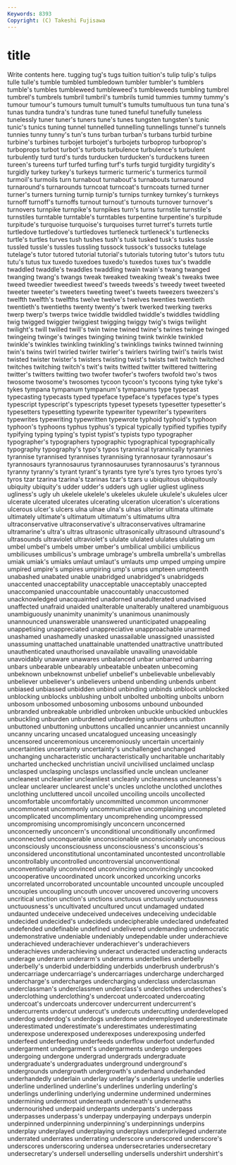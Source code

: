 ```yaml
---
Keywords: 8393 
Copyright: (C) Takeshi Fujisawa
---
```


# title

Write contents here.
 tugging tug's tugs
tuition tuition's tulip tulip's tulips tulle tulle's tumble tumbled tumbledown
tumbler tumbler's tumblers tumble's tumbles tumbleweed tumbleweed's tumbleweeds tumbling tumbrel
tumbrel's tumbrels tumbril tumbril's tumbrils tumid tummies tummy tummy's tumour
tumour's tumours tumult tumult's tumults tumultuous tun tuna tuna's tunas
tundra tundra's tundras tune tuned tuneful tunefully tuneless tunelessly tuner
tuner's tuners tune's tunes tungsten tungsten's tunic tunic's tunics tuning
tunnel tunnelled tunnelling tunnellings tunnel's tunnels tunnies tunny tunny's tun's
tuns turban turban's turbans turbid turbine turbine's turbines turbojet turbojet's
turbojets turboprop turboprop's turboprops turbot turbot's turbots turbulence turbulence's turbulent
turbulently turd turd's turds turducken turducken's turduckens tureen tureen's tureens
turf turfed turfing turf's turfs turgid turgidity turgidity's turgidly turkey
turkey's turkeys turmeric turmeric's turmerics turmoil turmoil's turmoils turn turnabout
turnabout's turnabouts turnaround turnaround's turnarounds turncoat turncoat's turncoats turned turner
turner's turners turning turnip turnip's turnips turnkey turnkey's turnkeys turnoff
turnoff's turnoffs turnout turnout's turnouts turnover turnover's turnovers turnpike turnpike's
turnpikes turn's turns turnstile turnstile's turnstiles turntable turntable's turntables turpentine
turpentine's turpitude turpitude's turquoise turquoise's turquoises turret turret's turrets turtle
turtledove turtledove's turtledoves turtleneck turtleneck's turtlenecks turtle's turtles turves tush
tushes tush's tusk tusked tusk's tusks tussle tussled tussle's tussles
tussling tussock tussock's tussocks tutelage tutelage's tutor tutored tutorial tutorial's
tutorials tutoring tutor's tutors tutu tutu's tutus tux tuxedo tuxedoes
tuxedo's tuxedos tuxes tux's twaddle twaddled twaddle's twaddles twaddling twain
twain's twang twanged twanging twang's twangs tweak tweaked tweaking tweak's
tweaks twee tweed tweedier tweediest tweed's tweeds tweeds's tweedy tweet
tweeted tweeter tweeter's tweeters tweeting tweet's tweets tweezers tweezers's twelfth
twelfth's twelfths twelve twelve's twelves twenties twentieth twentieth's twentieths twenty
twenty's twerk twerked twerking twerks twerp twerp's twerps twice twiddle
twiddled twiddle's twiddles twiddling twig twigged twiggier twiggiest twigging twiggy
twig's twigs twilight twilight's twill twilled twill's twin twine twined
twine's twines twinge twinged twingeing twinge's twinges twinging twining twink
twinkle twinkled twinkle's twinkles twinkling twinkling's twinklings twinks twinned twinning
twin's twins twirl twirled twirler twirler's twirlers twirling twirl's twirls
twist twisted twister twister's twisters twisting twist's twists twit twitch
twitched twitches twitching twitch's twit's twits twitted twitter twittered twittering
twitter's twitters twitting two twofer twofer's twofers twofold two's twos
twosome twosome's twosomes tycoon tycoon's tycoons tying tyke tyke's tykes
tympana tympanum tympanum's tympanums type typecast typecasting typecasts typed typeface
typeface's typefaces type's types typescript typescript's typescripts typeset typesets typesetter
typesetter's typesetters typesetting typewrite typewriter typewriter's typewriters typewrites typewriting typewritten
typewrote typhoid typhoid's typhoon typhoon's typhoons typhus typhus's typical typically
typified typifies typify typifying typing typing's typist typist's typists typo
typographer typographer's typographers typographic typographical typographically typography typography's typo's typos
tyrannical tyrannically tyrannies tyrannise tyrannised tyrannises tyrannising tyrannosaur tyrannosaur's tyrannosaurs
tyrannosaurus tyrannosauruses tyrannosaurus's tyrannous tyranny tyranny's tyrant tyrant's tyrants tyre
tyre's tyres tyro tyroes tyro's tyros tzar tzarina tzarina's tzarinas
tzar's tzars u ubiquitous ubiquitously ubiquity ubiquity's udder udder's udders
ugh uglier ugliest ugliness ugliness's ugly uh ukelele ukelele's ukeleles
ukulele ukulele's ukuleles ulcer ulcerate ulcerated ulcerates ulcerating ulceration ulceration's
ulcerations ulcerous ulcer's ulcers ulna ulnae ulna's ulnas ulterior ultimata
ultimate ultimately ultimate's ultimatum ultimatum's ultimatums ultra ultraconservative ultraconservative's ultraconservatives
ultramarine ultramarine's ultra's ultras ultrasonic ultrasonically ultrasound ultrasound's ultrasounds ultraviolet
ultraviolet's ululate ululated ululates ululating um umbel umbel's umbels umber
umber's umbilical umbilici umbilicus umbilicuses umbilicus's umbrage umbrage's umbrella umbrella's
umbrellas umiak umiak's umiaks umlaut umlaut's umlauts ump umped umping
umpire umpired umpire's umpires umpiring ump's umps umpteen umpteenth unabashed
unabated unable unabridged unabridged's unabridgeds unaccented unacceptability unacceptable unacceptably unaccepted
unaccompanied unaccountable unaccountably unaccustomed unacknowledged unacquainted unadorned unadulterated unadvised unaffected
unafraid unaided unalterable unalterably unaltered unambiguous unambiguously unanimity unanimity's unanimous
unanimously unannounced unanswerable unanswered unanticipated unappealing unappetising unappreciated unappreciative unapproachable
unarmed unashamed unashamedly unasked unassailable unassigned unassisted unassuming unattached unattainable
unattended unattractive unattributed unauthenticated unauthorised unavailable unavailing unavoidable unavoidably unaware
unawares unbalanced unbar unbarred unbarring unbars unbearable unbearably unbeatable unbeaten
unbecoming unbeknown unbeknownst unbelief unbelief's unbelievable unbelievably unbeliever unbeliever's unbelievers
unbend unbending unbends unbent unbiased unbiassed unbidden unbind unbinding unbinds
unblock unblocked unblocking unblocks unblushing unbolt unbolted unbolting unbolts unborn
unbosom unbosomed unbosoming unbosoms unbound unbounded unbranded unbreakable unbridled unbroken
unbuckle unbuckled unbuckles unbuckling unburden unburdened unburdening unburdens unbutton unbuttoned
unbuttoning unbuttons uncalled uncannier uncanniest uncannily uncanny uncaring uncased uncatalogued
unceasing unceasingly uncensored unceremonious unceremoniously uncertain uncertainly uncertainties uncertainty uncertainty's
unchallenged unchanged unchanging uncharacteristic uncharacteristically uncharitable uncharitably uncharted unchecked unchristian
uncivil uncivilised unclaimed unclasp unclasped unclasping unclasps unclassified uncle unclean
uncleaner uncleanest uncleanlier uncleanliest uncleanly uncleanness uncleanness's unclear unclearer unclearest
uncle's uncles unclothe unclothed unclothes unclothing uncluttered uncoil uncoiled uncoiling
uncoils uncollected uncomfortable uncomfortably uncommitted uncommon uncommoner uncommonest uncommonly uncommunicative
uncomplaining uncompleted uncomplicated uncomplimentary uncomprehending uncompressed uncompromising uncompromisingly unconcern unconcerned
unconcernedly unconcern's unconditional unconditionally unconfirmed unconnected unconquerable unconscionable unconscionably unconscious
unconsciously unconsciousness unconsciousness's unconscious's unconsidered unconstitutional uncontaminated uncontested uncontrollable uncontrollably
uncontrolled uncontroversial unconventional unconventionally unconvinced unconvincing unconvincingly uncooked uncooperative uncoordinated
uncork uncorked uncorking uncorks uncorrelated uncorroborated uncountable uncounted uncouple uncoupled
uncouples uncoupling uncouth uncover uncovered uncovering uncovers uncritical unction unction's
unctions unctuous unctuously unctuousness unctuousness's uncultivated uncultured uncut undamaged undated
undaunted undeceive undeceived undeceives undeceiving undecidable undecided undecided's undecideds undecipherable
undeclared undefeated undefended undefinable undefined undelivered undemanding undemocratic undemonstrative undeniable
undeniably undependable under underachieve underachieved underachiever underachiever's underachievers underachieves underachieving
underact underacted underacting underacts underage underarm underarm's underarms underbellies underbelly
underbelly's underbid underbidding underbids underbrush underbrush's undercarriage undercarriage's undercarriages undercharge
undercharged undercharge's undercharges undercharging underclass underclassman underclassman's underclassmen underclass's underclothes
underclothes's underclothing underclothing's undercoat undercoated undercoating undercoat's undercoats undercover undercurrent
undercurrent's undercurrents undercut undercut's undercuts undercutting underdeveloped underdog underdog's underdogs
underdone underemployed underestimate underestimated underestimate's underestimates underestimating underexpose underexposed underexposes
underexposing underfed underfeed underfeeding underfeeds underflow underfoot underfunded undergarment undergarment's
undergarments undergo undergoes undergoing undergone undergrad undergrads undergraduate undergraduate's undergraduates
underground underground's undergrounds undergrowth undergrowth's underhand underhanded underhandedly underlain underlay
underlay's underlays underlie underlies underline underlined underline's underlines underling underling's
underlings underlining underlying undermine undermined undermines undermining undermost underneath underneath's
underneaths undernourished underpaid underpants underpants's underpass underpasses underpass's underpay underpaying
underpays underpin underpinned underpinning underpinning's underpinnings underpins underplay underplayed underplaying
underplays underprivileged underrate underrated underrates underrating underscore underscored underscore's underscores
underscoring undersea undersecretaries undersecretary undersecretary's undersell underselling undersells undershirt undershirt's

